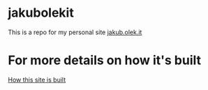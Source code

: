# jakubolekit

This is a repo for my personal site [jakub.olek.it](https://jakub.olek.it)

# For more details on how it's built

[How this site is built](https://jakub.olek.it/blog/building-this-blog)
